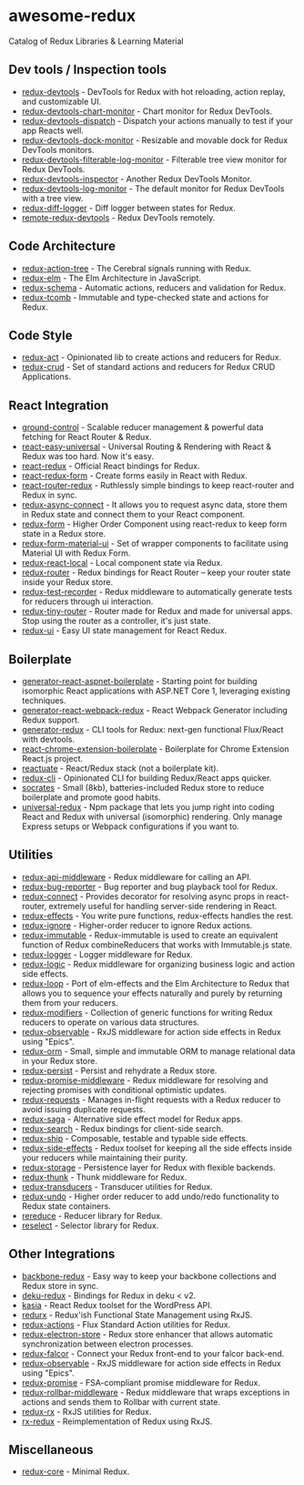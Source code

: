# awesome-redux

Catalog of Redux Libraries & Learning Material

## Dev tools / Inspection tools

- [redux-devtools](https://github.com/gaearon/redux-devtools) - DevTools for Redux with hot reloading, action replay, and customizable UI.
- [redux-devtools-chart-monitor](https://github.com/romseguy/redux-devtools-chart-monitor) - Chart monitor for Redux DevTools.
- [redux-devtools-dispatch](https://github.com/YoruNoHikage/redux-devtools-dispatch) - Dispatch your actions manually to test if your app Reacts well.
- [redux-devtools-dock-monitor](https://github.com/gaearon/redux-devtools-dock-monitor) - Resizable and movable dock for Redux DevTools monitors.
- [redux-devtools-filterable-log-monitor](https://github.com/bvaughn/redux-devtools-filterable-log-monitor) - Filterable tree view monitor for Redux DevTools.
- [redux-devtools-inspector](https://github.com/alexkuz/redux-devtools-inspector) - Another Redux DevTools Monitor.
- [redux-devtools-log-monitor](https://github.com/gaearon/redux-devtools-log-monitor) - The default monitor for Redux DevTools with a tree view.
- [redux-diff-logger](https://github.com/fcomb/redux-diff-logger) - Diff logger between states for Redux.
- [remote-redux-devtools](https://github.com/zalmoxisus/remote-redux-devtools) - Redux DevTools remotely.

## Code Architecture

- [redux-action-tree](https://github.com/cerebral/redux-action-tree) - The Cerebral signals running with Redux.
- [redux-elm](https://github.com/salsita/redux-elm) - The Elm Architecture in JavaScript.
- [redux-schema](https://github.com/ddsol/redux-schema) - Automatic actions, reducers and validation for Redux.
- [redux-tcomb](https://github.com/gcanti/redux-tcomb) - Immutable and type-checked state and actions for Redux.

## Code Style

- [redux-act](https://github.com/pauldijou/redux-act) - Opinionated lib to create actions and reducers for Redux.
- [redux-crud](https://github.com/Versent/redux-crud) - Set of standard actions and reducers for Redux CRUD Applications.

## React Integration

- [ground-control](https://github.com/raisemarketplace/ground-control) - Scalable reducer management &amp; powerful data fetching for React Router &amp; Redux.
- [react-easy-universal](https://github.com/keystonejs/react-easy-universal) - Universal Routing &amp; Rendering with React &amp; Redux was too hard. Now it&#39;s easy.
- [react-redux](https://github.com/reactjs/react-redux) - Official React bindings for Redux.
- [react-redux-form](https://github.com/davidkpiano/react-redux-form) - Create forms easily in React with Redux.
- [react-router-redux](https://github.com/reactjs/react-router-redux) - Ruthlessly simple bindings to keep react-router and Redux in sync.
- [redux-async-connect](https://github.com/Rezonans/redux-async-connect) - It allows you to request async data, store them in Redux state and connect them to your React component.
- [redux-form](https://github.com/erikras/redux-form) - Higher Order Component using react-redux to keep form state in a Redux store.
- [redux-form-material-ui](https://github.com/erikras/redux-form-material-ui) - Set of wrapper components to facilitate using Material UI with Redux Form.
- [redux-react-local](https://github.com/threepointone/redux-react-local) - Local component state via Redux.
- [redux-router](https://github.com/acdlite/redux-router) - Redux bindings for React Router &ndash; keep your router state inside your Redux store.
- [redux-test-recorder](https://github.com/conorhastings/redux-test-recorder) - Redux middleware to automatically generate tests for reducers through ui interaction.
- [redux-tiny-router](https://github.com/Agamennon/redux-tiny-router) - Router made for Redux and made for universal apps. Stop using the router as a controller, it's just state.
- [redux-ui](https://github.com/tonyhb/redux-ui) - Easy UI state management for React Redux.

## Boilerplate

- [generator-react-aspnet-boilerplate](https://github.com/pauldotknopf/react-aspnet-boilerplate) - Starting point for building isomorphic React applications with ASP.NET Core 1, leveraging existing techniques.
- [generator-react-webpack-redux](https://github.com/stylesuxx/generator-react-webpack-redux) - React Webpack Generator including Redux support.
- [generator-redux](https://github.com/banderson/generator-redux) - CLI tools for Redux: next-gen functional Flux/React with devtools.
- [react-chrome-extension-boilerplate](https://github.com/jhen0409/react-chrome-extension-boilerplate) - Boilerplate for Chrome Extension React.js project.
- [reactuate](https://github.com/reactuate/reactuate) - React/Redux stack (not a boilerplate kit).
- [redux-cli](https://github.com/SpencerCDixon/redux-cli) - Opinionated CLI for building Redux/React apps quicker.
- [socrates](https://github.com/matthewmueller/socrates) - Small (8kb), batteries-included Redux store to reduce boilerplate and promote good habits.
- [universal-redux](https://github.com/bdefore/universal-redux) - Npm package that lets you jump right into coding React and Redux with universal (isomorphic) rendering. Only manage Express setups or Webpack configurations if you want to.

## Utilities

- [redux-api-middleware](https://github.com/agraboso/redux-api-middleware) - Redux middleware for calling an API.
- [redux-bug-reporter](https://github.com/dtschust/redux-bug-reporter) - Bug reporter and bug playback tool for Redux.
- [redux-connect](https://github.com/makeomatic/redux-connect) - Provides decorator for resolving async props in react-router, extremely useful for handling server-side rendering in React.
- [redux-effects](https://github.com/redux-effects/redux-effects) - You write pure functions, redux-effects handles the rest.
- [redux-ignore](https://github.com/omnidan/redux-ignore) - Higher-order reducer to ignore Redux actions.
- [redux-immutable](https://github.com/gajus/redux-immutable) - Redux-immutable is used to create an equivalent function of Redux combineReducers that works with Immutable.js state.
- [redux-logger](https://github.com/evgenyrodionov/redux-logger) - Logger middleware for Redux.
- [redux-logic](https://github.com/jeffbski/redux-logic) - Redux middleware for organizing business logic and action side effects.
- [redux-loop](https://github.com/redux-loop/redux-loop) - Port of elm-effects and the Elm Architecture to Redux that allows you to sequence your effects naturally and purely by returning them from your reducers.
- [redux-modifiers](https://github.com/calvinfroedge/redux-modifiers) - Collection of generic functions for writing Redux reducers to operate on various data structures.
- [redux-observable](https://github.com/redux-observable/redux-observable) - RxJS middleware for action side effects in Redux using &quot;Epics&quot;.
- [redux-orm](https://github.com/tommikaikkonen/redux-orm) - Small, simple and immutable ORM to manage relational data in your Redux store.
- [redux-persist](https://github.com/rt2zz/redux-persist) - Persist and rehydrate a Redux store.
- [redux-promise-middleware](https://github.com/pburtchaell/redux-promise-middleware) - Redux middleware for resolving and rejecting promises with conditional optimistic updates.
- [redux-requests](https://github.com/idolize/redux-requests) - Manages in-flight requests with a Redux reducer to avoid issuing duplicate requests.
- [redux-saga](https://github.com/yelouafi/redux-saga) - Alternative side effect model for Redux apps.
- [redux-search](https://github.com/treasure-data/redux-search) - Redux bindings for client-side search.
- [redux-ship](https://github.com/clarus/redux-ship) - Composable, testable and typable side effects.
- [redux-side-effects](https://github.com/salsita/redux-side-effects) - Redux toolset for keeping all the side effects inside your reducers while maintaining their purity.
- [redux-storage](https://github.com/michaelcontento/redux-storage) - Persistence layer for Redux with flexible backends.
- [redux-thunk](https://github.com/gaearon/redux-thunk) - Thunk middleware for Redux.
- [redux-transducers](https://github.com/acdlite/redux-transducers) - Transducer utilities for Redux.
- [redux-undo](https://github.com/omnidan/redux-undo) - Higher order reducer to add undo/redo functionality to Redux state containers.
- [rereduce](https://github.com/slorber/rereduce) - Reducer library for Redux.
- [reselect](https://github.com/reactjs/reselect) - Selector library for Redux.

## Other Integrations

- [backbone-redux](https://github.com/redbooth/backbone-redux) - Easy way to keep your backbone collections and Redux store in sync.
- [deku-redux](https://github.com/troch/deku-redux) - Bindings for Redux in deku &lt; v2.
- [kasia](https://github.com/outlandishideas/kasia) - React Redux toolset for the WordPress API.
- [redurx](https://github.com/shiftyp/redurx) - Redux&#39;ish Functional State Management using RxJS.
- [redux-actions](https://github.com/acdlite/redux-actions) - Flux Standard Action utilities for Redux.
- [redux-electron-store](https://github.com/samiskin/redux-electron-store) - Redux store enhancer that allows automatic synchronization between electron processes.
- [redux-falcor](https://github.com/ekosz/redux-falcor) - Connect your Redux front-end to your falcor back-end.
- [redux-observable](https://github.com/redux-observable/redux-observable) - RxJS middleware for action side effects in Redux using &quot;Epics&quot;.
- [redux-promise](https://github.com/acdlite/redux-promise) - FSA-compliant promise middleware for Redux.
- [redux-rollbar-middleware](https://github.com/netguru/redux-rollbar-middleware) - Redux middleware that wraps exceptions in actions and sends them to Rollbar with current state.
- [redux-rx](https://github.com/acdlite/redux-rx) - RxJS utilities for Redux.
- [rx-redux](https://github.com/jas-chen/rx-redux) - Reimplementation of Redux using RxJS.

## Miscellaneous

- [redux-core](https://github.com/jas-chen/redux-core) - Minimal Redux.
